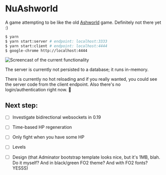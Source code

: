 # NuAshworld

A game attempting to be like the old [Ashworld](http://web.archive.org/web/20090312000154/http://ashworld.webd.pl:80/index.php?strona=7) game. Definitely not there yet :)

```bash
$ yarn
$ yarn start:server # endpoint: localhost:3333
$ yarn start:client # endpoint: localhost:4444
$ google-chrome http://localhost:4444
```

![Screencast of the current functionality](https://github.com/Janiczek/nu-ashworld/raw/master/video.gif)

The server is currently not persisted to a database; it runs in-memory.

There is currently no hot reloading and if you really wanted, you could see the server code from the client endpoint. Also there's no login/authentication right now. :poop:

## Next step:

- [ ] Investigate bidirectional websockets in 0.19
- [ ] Time-based HP regeneration
- [ ] Only fight when you have some HP
- [ ] Levels
- [ ] Design (that Adminator bootstrap template looks nice, but it's 1MB, blah. Do it myself? And in black/green FO2 theme? And with FO2 fonts? YESSS)

